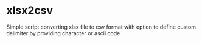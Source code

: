 # xlsx2csv
Simple script converting xlsx file to csv format with option to define custom delimiter by providing character or ascii code
